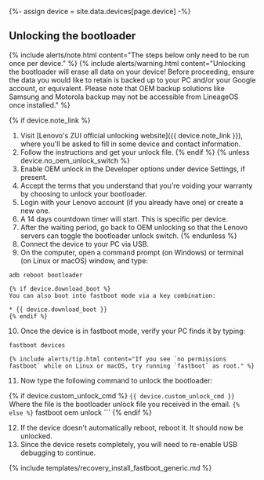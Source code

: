 {%- assign device = site.data.devices[page.device] -%}

## Unlocking the bootloader

{% include alerts/note.html content="The steps below only need to be run once per device." %}
{% include alerts/warning.html content="Unlocking the bootloader will erase all data on your device!
Before proceeding, ensure the data you would like to retain is backed up to your PC and/or your Google account, or equivalent. Please note that OEM backup solutions like Samsung and Motorola backup may not be accessible from LineageOS once installed." %}

{% if device.note_link %}
1. Visit [Lenovo's ZUI official unlocking website]({{ device.note_link }}), where you'll be asked to fill in some device and contact information.
2. Follow the instructions and get your unlock file.
{% endif %}
{% unless device.no_oem_unlock_switch %}
3. Enable OEM unlock in the Developer options under device Settings, if present.
4. Accept the terms that you understand that you're voiding your warranty by choosing to unlock your bootloader.
5. Login with your Lenovo account (if you already have one) or create a new one.
6. A 14 days countdown timer will start. This is specific per device.
7. After the waiting period, go back to OEM unlocking so that the Lenovo servers can toggle the bootloader unlock switch.
{% endunless %}
8. Connect the device to your PC via USB.
9. On the computer, open a command prompt (on Windows) or terminal (on Linux or macOS) window, and type:
```
adb reboot bootloader
```
    {% if device.download_boot %}
    You can also boot into fastboot mode via a key combination:

    * {{ device.download_boot }}
    {% endif %}
10. Once the device is in fastboot mode, verify your PC finds it by typing:
```
fastboot devices
```
    {% include alerts/tip.html content="If you see `no permissions fastboot` while on Linux or macOS, try running `fastboot` as root." %}
11. Now type the following command to unlock the bootloader:

{% if device.custom_unlock_cmd %}
    ```
{{ device.custom_unlock_cmd }}
    ```
    Where the file is the bootloader unlock file you received in the email.
    ```
{% else %}
    ```
fastboot oem unlock
    ```
{% endif %}

12. If the device doesn't automatically reboot, reboot it. It should now be unlocked.
13. Since the device resets completely, you will need to re-enable USB debugging to continue.

{% include templates/recovery_install_fastboot_generic.md %}
